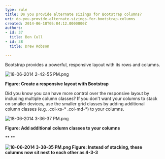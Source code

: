 ```yaml
---
type: rule
title: Do you provide alternate sizings for Bootstrap columns?
uri: do-you-provide-alternate-sizings-for-bootstrap-columns
created: 2014-06-18T05:04:12.0000000Z
authors:
- id: 37
  title: Ben Cull
- id: 38
  title: Drew Robson

---
```


 Bootstrap provides a powerful, responsive layout with its rows and columns. 



![18-06-2014 2-42-55 PM.png](/WebSites/RulesToBetterUIBootstrap/PublishingImages/Pages/Do-you-provide-alternate-sizings-for-Bootstrap-columns/18-06-2014%202-42-55%20PM.png)

​**Figure: Create a responsive layout with Bootstrap**



Did you know you can have more control over the responsive layout by including multiple column classes? If you don't want your columns to stack on smaller devices, use the smaller grid classes by adding additional column classes (e.g. .col-xs-\* .col-md-\*) to your columns.




![18-06-2014 3-36-37 PM.png](/WebSites/RulesToBetterUIBootstrap/PublishingImages/Pages/Do-you-provide-alternate-sizings-for-Bootstrap-columns/18-06-2014%203-36-37%20PM.png)

**Figure: Add additional column classes to your columns**

**
**

**![18-06-2014 3-38-35 PM.png](/WebSites/RulesToBetterUIBootstrap/PublishingImages/Pages/Do-you-provide-alternate-sizings-for-Bootstrap-columns/18-06-2014%203-38-35%20PM.png)
​Figure: Instead of stacking, these columns now sit next to each other as 4-3-3**


